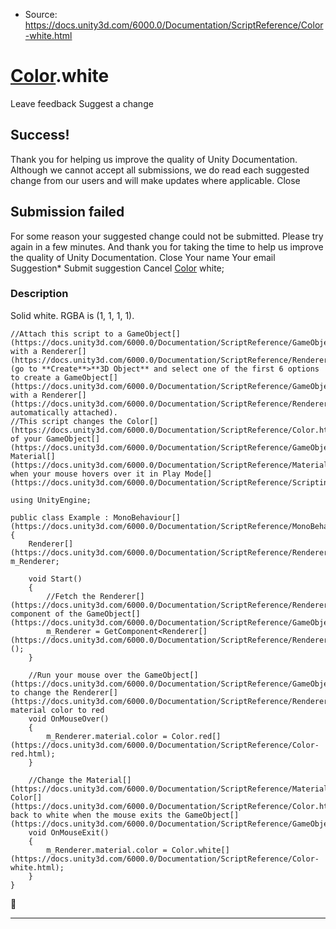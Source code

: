 * Source: https://docs.unity3d.com/6000.0/Documentation/ScriptReference/Color-white.html

#  [Color](https://docs.unity3d.com/6000.0/Documentation/ScriptReference/Color.html).white
Leave feedback
Suggest a change
## Success!
Thank you for helping us improve the quality of Unity Documentation. Although we cannot accept all submissions, we do read each suggested change from our users and will make updates where applicable.
Close
## Submission failed
For some reason your suggested change could not be submitted. Please <a>try again</a> in a few minutes. And thank you for taking the time to help us improve the quality of Unity Documentation.
Close
Your name Your email Suggestion* Submit suggestion
Cancel
[Color](https://docs.unity3d.com/6000.0/Documentation/ScriptReference/Color.html) white; 
### Description
Solid white. RGBA is (1, 1, 1, 1).
```
//Attach this script to a GameObject[](https://docs.unity3d.com/6000.0/Documentation/ScriptReference/GameObject.html) with a Renderer[](https://docs.unity3d.com/6000.0/Documentation/ScriptReference/Renderer.html) (go to **Create**>**3D Object** and select one of the first 6 options to create a GameObject[](https://docs.unity3d.com/6000.0/Documentation/ScriptReference/GameObject.html) with a Renderer[](https://docs.unity3d.com/6000.0/Documentation/ScriptReference/Renderer.html) automatically attached).
//This script changes the Color[](https://docs.unity3d.com/6000.0/Documentation/ScriptReference/Color.html) of your GameObject[](https://docs.unity3d.com/6000.0/Documentation/ScriptReference/GameObject.html)’s Material[](https://docs.unity3d.com/6000.0/Documentation/ScriptReference/Material.html) when your mouse hovers over it in Play Mode[](https://docs.unity3d.com/6000.0/Documentation/ScriptReference/Scripting.GarbageCollector.Mode.html).  
  
using UnityEngine;  
  
public class Example : MonoBehaviour[](https://docs.unity3d.com/6000.0/Documentation/ScriptReference/MonoBehaviour.html)
{
    Renderer[](https://docs.unity3d.com/6000.0/Documentation/ScriptReference/Renderer.html) m_Renderer;  
  
    void Start()
    {
        //Fetch the Renderer[](https://docs.unity3d.com/6000.0/Documentation/ScriptReference/Renderer.html) component of the GameObject[](https://docs.unity3d.com/6000.0/Documentation/ScriptReference/GameObject.html)
        m_Renderer = GetComponent<Renderer[](https://docs.unity3d.com/6000.0/Documentation/ScriptReference/Renderer.html)>();
    }  
  
    //Run your mouse over the GameObject[](https://docs.unity3d.com/6000.0/Documentation/ScriptReference/GameObject.html) to change the Renderer[](https://docs.unity3d.com/6000.0/Documentation/ScriptReference/Renderer.html)'s material color to red
    void OnMouseOver()
    {
        m_Renderer.material.color = Color.red[](https://docs.unity3d.com/6000.0/Documentation/ScriptReference/Color-red.html);
    }  
  
    //Change the Material[](https://docs.unity3d.com/6000.0/Documentation/ScriptReference/Material.html)'s Color[](https://docs.unity3d.com/6000.0/Documentation/ScriptReference/Color.html) back to white when the mouse exits the GameObject[](https://docs.unity3d.com/6000.0/Documentation/ScriptReference/GameObject.html)
    void OnMouseExit()
    {
        m_Renderer.material.color = Color.white[](https://docs.unity3d.com/6000.0/Documentation/ScriptReference/Color-white.html);
    }
}

```

* * *
